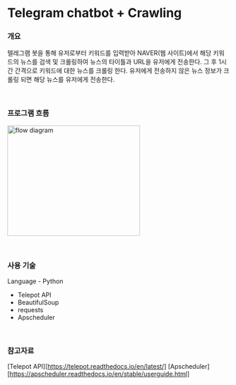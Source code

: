 # Telegram chatbot + Crawling

### 개요
텔레그램 봇을 통해 유저로부터 키워드를 입력받아 NAVER(웹 사이트)에서 해당 키워드의 뉴스를 검색 및 크롤링하여 뉴스의 타이틀과 URL을 유저에게 전송한다. 
그 후 1시간 간격으로 키워드에 대한 뉴스를 크롤링 한다. 유저에게 전송하지 않은 뉴스 정보가 크롤링 되면 해당 뉴스를 유저에게 전송한다.

<br/>

### 프로그램 흐름
<img src="https://user-images.githubusercontent.com/57981257/119594809-70261000-be17-11eb-80b0-9c64213a9a24.PNG" width="300px" height="250px" title="흐름도" alt="flow diagram"></img>

<br/>

### 사용 기술
Language - Python
- Telepot API
- BeautifulSoup
- requests
- Apscheduler

<br/>

### 참고자료
[Telepot API][https://telepot.readthedocs.io/en/latest/]
[Apscheduler][https://apscheduler.readthedocs.io/en/stable/userguide.html]
